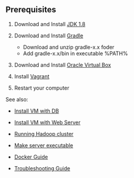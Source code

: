 ## Prerequisites
1. Download and Install [JDK 1.8](http://www.oracle.com/technetwork/java/javase/downloads/index.html)
2. Download and Install [Gradle](https://gradle.org/gradle-download/)

	* Download and unzip gradle-x.x foder
	* Add gradle-x.x/bin in executable %PATH%
3. Download and Install [Oracle Virtual Box](https://www.virtualbox.org/wiki/Downloads)
4. Install [Vagrant](http://docs.vagrantup.com/v2/installation/)
5. Restart your computer

See also:

* [Install VM with DB](docs/Database.md)

* [Install VM with Web Server](docs/WebServer.md)

* [Running Hadoop cluster](docs/Hadoop.md)

* [Make server executable](docs/MakeExecutable.md)

* [Docker Guide](docs/Docker.md)

* [Troubleshooting Guide](docs/TroubleshootingGuide.md)
